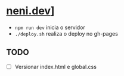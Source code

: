 # [neni.dev](http://neni.dev)]

- ``npm run dev`` inicia o servidor
- ``./deploy.sh`` realiza o deploy no gh-pages

## TODO
- [ ] Versionar index.html e global.css
